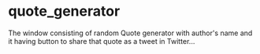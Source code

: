 # quote_generator
The window consisting of random Quote generator with author's name and it having button to share that quote as a tweet in Twitter...
